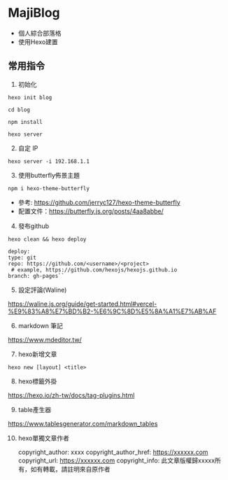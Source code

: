 # MajiBlog
- 個人綜合部落格
- 使用Hexo建置

## 常用指令

1. 初始化

`hexo init blog`

`cd blog`

`npm install`

`hexo server`

2. 自定 IP

`hexo server -i 192.168.1.1`

3. 使用butterfly佈景主題

`npm i hexo-theme-butterfly`

- 參考: https://github.com/jerryc127/hexo-theme-butterfly
- 配置文件：https://butterfly.js.org/posts/4aa8abbe/

4. 發布github

`hexo clean && hexo deploy`

 
    deploy:
    type: git
    repo: https://github.com/<username>/<project>
     # example, https://github.com/hexojs/hexojs.github.io
    branch: gh-pages``
 
5. 設定評論(Waline)

https://waline.js.org/guide/get-started.html#vercel-%E9%83%A8%E7%BD%B2-%E6%9C%8D%E5%8A%A1%E7%AB%AF

6. markdown 筆記

https://www.mdeditor.tw/

7. hexo新增文章

`hexo new [layout] <title>`

8. hexo標籤外掛

https://hexo.io/zh-tw/docs/tag-plugins.html

9. table產生器

https://www.tablesgenerator.com/markdown_tables

10. hexo單獨文章作者

    copyright_author: xxxx
    copyright_author_href: https://xxxxxx.com
    copyright_url: https://xxxxxx.com
    copyright_info: 此文章版權歸xxxxx所有，如有轉載，請註明來自原作者